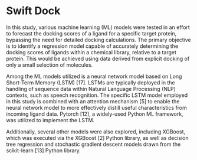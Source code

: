 # Swift Dock


In this study, various machine learning (ML) models were tested in an effort to forecast the docking scores of a ligand for a specific target protein, bypassing the need for detailed docking calculations. The primary objective is to identify a regression model capable of accurately determining the docking scores of ligands within a chemical library, relative to a target protein. This would be achieved using data derived from explicit docking of only a small selection of molecules.

Among the ML models utilized is a neural network model based on Long Short-Term Memory (LSTM) [17]. LSTMs are typically deployed in the handling of sequence data within Natural Language Processing (NLP) contexts, such as speech recognition. The specific LSTM model employed in this study is combined with an attention mechanism [5] to enable the neural network model to more effectively distill useful characteristics from incoming ligand data. Pytorch [12], a widely-used Python ML framework, was utilized to implement the LSTM.

Additionally, several other models were also explored, including XGBoost, which was executed via the XGBoost [2] Python library, as well as decision tree regression and stochastic gradient descent models drawn from the scikit-learn [13] Python library.